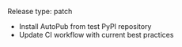 Release type: patch

* Install AutoPub from test PyPI repository
* Update CI workflow with current best practices
